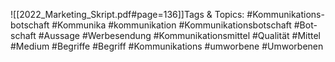 
![[2022_Marketing_Skript.pdf#page=136]]Tags & Topics:
   #Kommunikations-botschaft
   #Kommunika
   #kommunikation
   #Kommunikationsbotschaft
   #Bot-schaft
   #Aussage
   #Werbesendung
   #Kommunikationsmittel
   #Qualität
   #Mittel
   #Medium
   #Begriffe
   #Begriff
   #Kommunikations
   #umworbene
   #Umworbenen